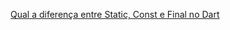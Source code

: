 
[Qual a diferença entre Static, Const e Final no Dart](https://www.alura.com.br/artigos/diferenca-entre-static-const-final-no-dart)